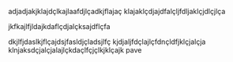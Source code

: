 adjadjakjklajdçlkajlaafdjlçadkjflajaç
klajaklçdjajdfalçljfdljaklçjdlçjlça

jkfkajlfjldajkdaflçdjalçksajdflçfa

dkjlfjdaslkjflçajdsjfasldjçladsjlfç
kjdjaljfdçlajlçfdnçldfjklçjalçja
klnjaksdçjalçjalajlçkdaçlfçjçlkjklçajk
pave
